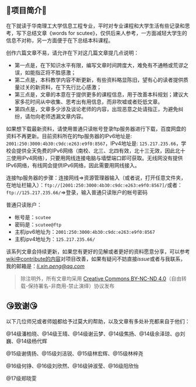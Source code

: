 

## :sunflower:项目简介:sunflower:

在下就读于华南理工大学信息工程专业，平时对专业课程和大学生活有些记录和思考，写下总结文章《words for scutee》，仅供后来人参考，一方面减轻大学生的信息不对称，另一方面便于在下总结本科课程。

创作六篇文章不易，请允许在下对这几篇文章提几点说明：

- 第一点是，在下知识水平有限，编写文章时间跨度大，难免有不通畅或荒谬之误，如能指正将不胜感激；
- 第二点是，本科教学内容不断更新，有些资料略显陈旧，望有心的读者提供质量过关的新资料，在下先行比心感激；
- 第三点是，文章的本意在于提供更多的课程信息，用于改善本科规划；建议大家多花时间从中收集、思考出有用信息，而非吹嘘或者贬低文章。
- 第四点是，文章多少涉及谈论老师的内容，出现恶意之处请指正，为避免纠纷，请勿向老师透漏文章内容。

如果想下载最新资料，请使用普通只读帐号登录ftp服务器进行下载，百度网盘的资料不再更新。目前资料所在的ftp服务器的IPv6地址是: `2001:250:3000:4b30:c9dc:e263:e9f0:8567`，IPv4地址是: `125.217.235.66`，学校会提供全天免费的IPv6网络（南校、北三、北四有效，北十三无效，因此北十三使用IPv4网络），只要用网线连接电脑与墙壁端口即可获取。无线网没有提供IPv6网络，有线网会提供IPv6网络，因此需要用网线接入。

连接ftp服务器的步骤：连接网线=>资源管理器输入（或者说，打开任意文件夹，在地址栏输入）：`ftp://[2001:250:3000:4b30:c9dc:e263:e9f0:8567]/`或者：`ftp://125.217.235.66/`=>登录，输入普通只读账户的帐号密码

普通只读账户：
- 帐号是：`scutee`
- 密码是：`scutee@ftp`
- 主机ipv6地址为：`2001:250:3000:4b30:c9dc:e263:e9f0:8567`
- 主机ipv4地址为：`125.217.235.66/`

该系列文章会持续更新，如果您有更好的见解或者更好的资料愿意分享，可以参考[wiki中contribute的内容](https://github.com/Sampson-Lee/words-for-scutee/wiki/Contribute)对项目改善，如果有疑问不妨直接*issue*或者与我联系，我的邮箱是：*li.xin.peng@qq.com*

> 除注明外，所有文章均采用 [Creative Commons BY-NC-ND 4.0](https://creativecommons.org/licenses/by-nc-nd/4.0/deed.zh)（自由转载-保持署名-非商用-禁止演绎）协议发布

## :kissing_heart:致谢:kissing_heart:

以下几位师兄或者师姐都给予过莫大的帮助，以及文章有多处补充都来自于他们：

@14级潘柏晓、@14级王晴、@14级谢云梦、@14级焦扬、@14级余泽琼、@刘巍、@14级杨代辉

@15级谢倩扬、@15级刘洁锐、@15级林宏辉、@15级林梓尧

@16级何铮、@16级刘欣然、@16级钟淑莹、@16级阳欣怡

@17级郑晓雯